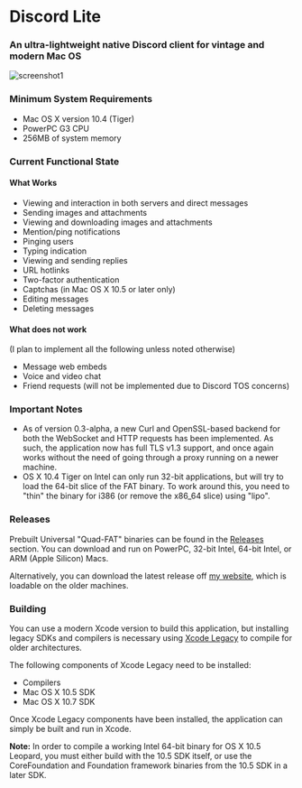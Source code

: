 # Discord Lite

### An ultra-lightweight native Discord client for vintage and modern Mac OS

![screenshot1](https://raw.githubusercontent.com/dosdude1/discord-lite/master/res/screenshot1.png)

### Minimum System Requirements

- Mac OS X version 10.4 (Tiger)
- PowerPC G3 CPU
- 256MB of system memory


### Current Functional State

#### What Works

- Viewing and interaction in both servers and direct messages
- Sending images and attachments
- Viewing and downloading images and attachments
- Mention/ping notifications
- Pinging users
- Typing indication
- Viewing and sending replies
- URL hotlinks
- Two-factor authentication
- Captchas (in Mac OS X 10.5 or later only)
- Editing messages
- Deleting messages


#### What does not work

(I plan to implement all the following unless noted otherwise)

- Message web embeds
- Voice and video chat
- Friend requests (will not be implemented due to Discord TOS concerns)


### Important Notes

- As of version 0.3-alpha, a new Curl and OpenSSL-based backend for both the WebSocket and HTTP requests has been implemented. As such, the application now has full TLS v1.3 support, and once again works without the need of going through a proxy running on a newer machine.
- OS X 10.4 Tiger on Intel can only run 32-bit applications, but will try to load the 64-bit slice of the FAT binary. To work around this, you need to "thin" the binary for i386 (or remove the x86_64 slice) using "lipo".


### Releases

Prebuilt Universal "Quad-FAT" binaries can be found in the [Releases](https://github.com/dosdude1/discord-lite/releases) section. You can download and run on PowerPC, 32-bit Intel, 64-bit Intel, or ARM (Apple Silicon) Macs.

Alternatively, you can download the latest release off [my website](http://dosdude1.com/apps/Discord%20Lite.dmg), which is loadable on the older machines.


### Building

You can use a modern Xcode version to build this application, but installing legacy SDKs and compilers is necessary using [Xcode Legacy](https://github.com/devernay/xcodelegacy) to compile for older architectures.

The following components of Xcode Legacy need to be installed:

- Compilers
- Mac OS X 10.5 SDK
- Mac OS X 10.7 SDK

Once Xcode Legacy components have been installed, the application can simply be built and run in Xcode.

**Note:** In order to compile a working Intel 64-bit binary for OS X 10.5 Leopard, you must either build with the 10.5 SDK itself, or use the CoreFoundation and Foundation framework binaries from the 10.5 SDK in a later SDK.

